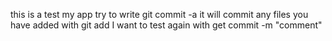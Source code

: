 this is a test my app
try to write git commit -a 
	it will commit any files you have added with git add
I want to test again with get commit -m "comment"